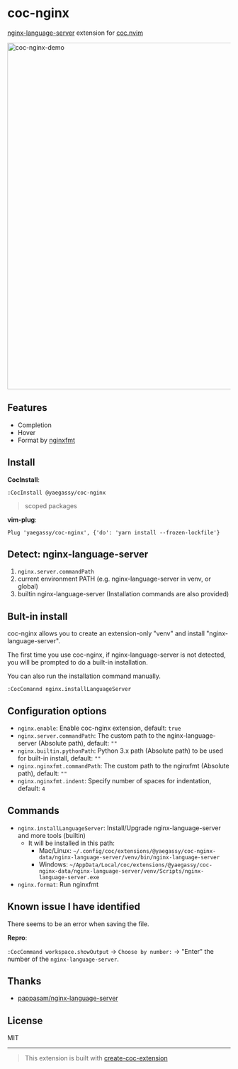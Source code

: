 # coc-nginx

[nginx-language-server](https://github.com/pappasam/nginx-language-server) extension for [coc.nvim](https://github.com/neoclide/coc.nvim)

<img width="780" alt="coc-nginx-demo" src="https://user-images.githubusercontent.com/188642/115322781-c329f900-a1c1-11eb-920e-c49f3bb96af1.gif">

## Features

- Completion
- Hover
- Format by [nginxfmt](https://pypi.org/project/nginxfmt/)

## Install

**CocInstall**:

```vim
:CocInstall @yaegassy/coc-nginx
```

> scoped packages

**vim-plug**:

```vim
Plug 'yaegassy/coc-nginx', {'do': 'yarn install --frozen-lockfile'}
```

## Detect: nginx-language-server

1. `nginx.server.commandPath`
2. current environment PATH (e.g. nginx-language-server in venv, or global)
3. builtin nginx-language-server (Installation commands are also provided)

## Bult-in install

coc-nginx allows you to create an extension-only "venv" and install "nginx-language-server".

The first time you use coc-nginx, if nginx-language-server is not detected, you will be prompted to do a built-in installation.

You can also run the installation command manually.

```vim
:CocComannd nginx.installLanguageServer
```

## Configuration options

- `nginx.enable`: Enable coc-nginx extension, default: `true`
- `nginx.server.commandPath`: The custom path to the nginx-language-server (Absolute path), default: `""`
- `nginx.builtin.pythonPath`: Python 3.x path (Absolute path) to be used for built-in install, default: `""`
- `nginx.nginxfmt.commandPath`: The custom path to the nginxfmt (Absolute path), default: `""`
- `nginx.nginxfmt.indent`: Specify number of spaces for indentation, default: `4`

## Commands

- `nginx.installLanguageServer`: Install/Upgrade nginx-language-server and more tools (builtin)
  - It will be installed in this path:
    - Mac/Linux: `~/.config/coc/extensions/@yaegassy/coc-nginx-data/nginx-language-server/venv/bin/nginx-language-server`
    - Windows: `~/AppData/Local/coc/extensions/@yaegassy/coc-nginx-data/nginx-language-server/venv/Scripts/nginx-language-server.exe`
- `nginx.format`: Run nginxfmt

## Known issue I have identified

There seems to be an error when saving the file.

**Repro**:

`:CocCommand workspace.showOutput` -> `Choose by number:` -> "Enter" the number of the `nginx-language-server`.

## Thanks

- [pappasam/nginx-language-server](https://github.com/pappasam/nginx-language-server)

## License

MIT

---

> This extension is built with [create-coc-extension](https://github.com/fannheyward/create-coc-extension)

